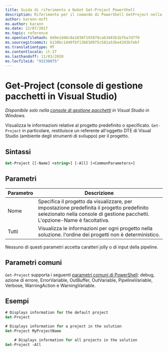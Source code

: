 ```yaml
---
title: Guida di riferimento a NuGet Get-Project PowerShell
description: Riferimento per il comando di PowerShell GetProject nella console di gestione pacchetti NuGet in Visual Studio.
author: karann-msft
ms.author: karann
ms.date: 12/07/2017
ms.topic: reference
ms.openlocfilehash: 6d9e1d48c8e1838f193878cab3483b1bfba7d7f0
ms.sourcegitcommit: b138bc1d49fbf13b63d975c581a53be4283b7ebf
ms.translationtype: MT
ms.contentlocale: it-IT
ms.lasthandoff: 11/03/2020
ms.locfileid: "93238075"
---
```

# <a name="get-project-package-manager-console-in-visual-studio"></a>Get-Project (console di gestione pacchetti in Visual Studio)

*Disponibile solo nella [console di gestione pacchetti](../../consume-packages/install-use-packages-powershell.md) in Visual Studio in Windows.*

Visualizza le informazioni relative al progetto predefinito o specificato. `Get-Project` in particolare, restituisce un referente all'oggetto DTE di Visual Studio (ambiente degli strumenti di sviluppo) per il progetto.

## <a name="syntax"></a>Sintassi

```ps
Get-Project [[-Name] <string>] [-All] [<CommonParameters>]
```

## <a name="parameters"></a>Parametri

| Parametro | Descrizione |
| --- | --- |
| Nome | Specifica il progetto da visualizzare, per impostazione predefinita il progetto predefinito selezionato nella console di gestione pacchetti. L'opzione-Name è facoltativa. |
| Tutti | Visualizza le informazioni per ogni progetto nella soluzione. l'ordine dei progetti non è deterministico. |

Nessuno di questi parametri accetta caratteri jolly o di input della pipeline.

## <a name="common-parameters"></a>Parametri comuni

`Get-Project` supporta i seguenti [parametri comuni di PowerShell](/powershell/module/microsoft.powershell.core/about/about_commonparameters): debug, azione di errore, ErrorVariable, OutBuffer, OutVariable, PipelineVariable, Verbose, WarningAction e WarningVariable.

## <a name="examples"></a>Esempi

```ps
# Displays information for the default project
Get-Project

# Displays information for a project in the solution
Get-Project MyProjectName

    # Displays information for all projects in the solution
Get-Project -All
```